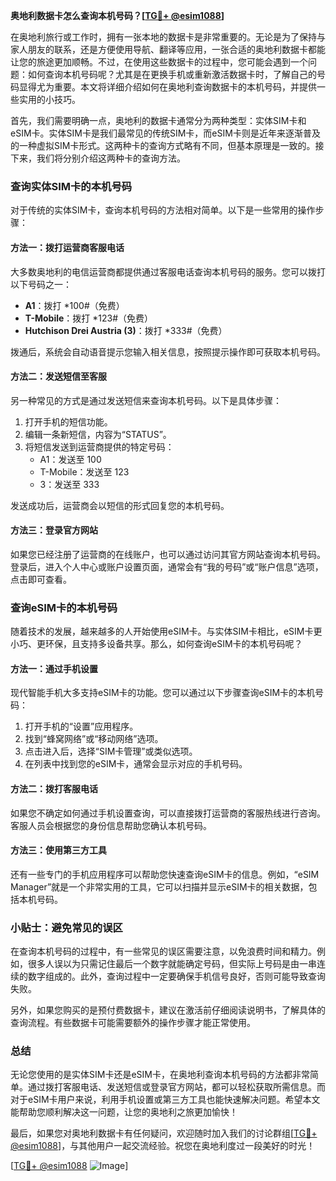 **奥地利数据卡怎么查询本机号码？[[TG💪+ @esim1088](https://t.me/s/esim1088)]**

在奥地利旅行或工作时，拥有一张本地的数据卡是非常重要的。无论是为了保持与家人朋友的联系，还是方便使用导航、翻译等应用，一张合适的奥地利数据卡都能让您的旅途更加顺畅。不过，在使用这些数据卡的过程中，您可能会遇到一个问题：如何查询本机号码呢？尤其是在更换手机或重新激活数据卡时，了解自己的号码显得尤为重要。本文将详细介绍如何在奥地利查询数据卡的本机号码，并提供一些实用的小技巧。

首先，我们需要明确一点，奥地利的数据卡通常分为两种类型：实体SIM卡和eSIM卡。实体SIM卡是我们最常见的传统SIM卡，而eSIM卡则是近年来逐渐普及的一种虚拟SIM卡形式。这两种卡的查询方式略有不同，但基本原理是一致的。接下来，我们将分别介绍这两种卡的查询方法。

### 查询实体SIM卡的本机号码

对于传统的实体SIM卡，查询本机号码的方法相对简单。以下是一些常用的操作步骤：

#### 方法一：拨打运营商客服电话
大多数奥地利的电信运营商都提供通过客服电话查询本机号码的服务。您可以拨打以下号码之一：
- **A1**：拨打 *100#（免费）
- **T-Mobile**：拨打 *123#（免费）
- **Hutchison Drei Austria (3)**：拨打 *333#（免费）

拨通后，系统会自动语音提示您输入相关信息，按照提示操作即可获取本机号码。

#### 方法二：发送短信至客服
另一种常见的方式是通过发送短信来查询本机号码。以下是具体步骤：
1. 打开手机的短信功能。
2. 编辑一条新短信，内容为“STATUS”。
3. 将短信发送到运营商提供的特定号码：
   - A1：发送至 100
   - T-Mobile：发送至 123
   - 3：发送至 333

发送成功后，运营商会以短信的形式回复您的本机号码。

#### 方法三：登录官方网站
如果您已经注册了运营商的在线账户，也可以通过访问其官方网站查询本机号码。登录后，进入个人中心或账户设置页面，通常会有“我的号码”或“账户信息”选项，点击即可查看。

### 查询eSIM卡的本机号码

随着技术的发展，越来越多的人开始使用eSIM卡。与实体SIM卡相比，eSIM卡更小巧、更环保，且支持多设备共享。那么，如何查询eSIM卡的本机号码呢？

#### 方法一：通过手机设置
现代智能手机大多支持eSIM卡的功能。您可以通过以下步骤查询eSIM卡的本机号码：
1. 打开手机的“设置”应用程序。
2. 找到“蜂窝网络”或“移动网络”选项。
3. 点击进入后，选择“SIM卡管理”或类似选项。
4. 在列表中找到您的eSIM卡，通常会显示对应的手机号码。

#### 方法二：拨打客服电话
如果您不确定如何通过手机设置查询，可以直接拨打运营商的客服热线进行咨询。客服人员会根据您的身份信息帮助您确认本机号码。

#### 方法三：使用第三方工具
还有一些专门的手机应用程序可以帮助您快速查询eSIM卡的信息。例如，“eSIM Manager”就是一个非常实用的工具，它可以扫描并显示eSIM卡的相关数据，包括本机号码。

### 小贴士：避免常见的误区

在查询本机号码的过程中，有一些常见的误区需要注意，以免浪费时间和精力。例如，很多人误以为只需记住最后一个数字就能确定号码，但实际上号码是由一串连续的数字组成的。此外，查询过程中一定要确保手机信号良好，否则可能导致查询失败。

另外，如果您购买的是预付费数据卡，建议在激活前仔细阅读说明书，了解具体的查询流程。有些数据卡可能需要额外的操作步骤才能正常使用。

### 总结

无论您使用的是实体SIM卡还是eSIM卡，在奥地利查询本机号码的方法都非常简单。通过拨打客服电话、发送短信或登录官方网站，都可以轻松获取所需信息。而对于eSIM卡用户来说，利用手机设置或第三方工具也能快速解决问题。希望本文能帮助您顺利解决这一问题，让您的奥地利之旅更加愉快！

最后，如果您对奥地利数据卡有任何疑问，欢迎随时加入我们的讨论群组[[TG💪+ @esim1088](https://t.me/s/esim1088)]，与其他用户一起交流经验。祝您在奥地利度过一段美好的时光！

[[TG💪+ @esim1088](https://t.me/s/esim1088) ![Image](https://i.postimg.cc/4NQfJmqS/Snipaste-2025-05-13-00-14-12.png)]